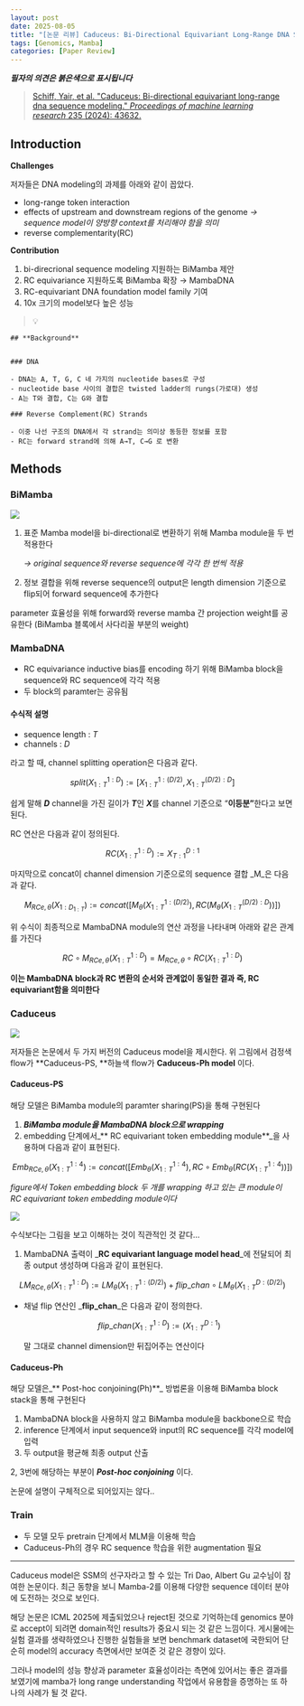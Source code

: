 ```yaml
---
layout: post
date: 2025-08-05
title: "[논문 리뷰] Caduceus: Bi-Directional Equivariant Long-Range DNA Sequence Modeling"
tags: [Genomics, Mamba]
categories: [Paper Review]
---
```


<span class="notion-red">_**필자의 의견은 붉은색으로 표시됩니다**_</span>


> [Schiff, Yair, et al. "Caduceus: Bi-directional equivariant long-range dna sequence modeling." ](https://pmc.ncbi.nlm.nih.gov/articles/PMC12189541/)[_Proceedings of machine learning research_](https://pmc.ncbi.nlm.nih.gov/articles/PMC12189541/)[ 235 (2024): 43632.](https://pmc.ncbi.nlm.nih.gov/articles/PMC12189541/)



## Introduction


**Challenges**


저자들은 DNA modeling의 과제를 아래와 같이 꼽았다.

- long-range token interaction
- effects of upstream and downstream regions of the genome 
_→ sequence model이 양방향 context를 처리해야 함을 의미_
- reverse complementarity(RC)

**Contribution**

1. bi-direcrional sequence modeling 지원하는 BiMamba 제안
1. RC equivariance 지원하도록 BiMamba 확장 → MambaDNA
1. RC-equivariant DNA foundation model family 기여
1. 10x 크기의 model보다 높은 성능

> 💡 


	## **Background**


	### DNA

	- DNA는 A, T, G, C 네 가지의 nucleotide bases로 구성
	- nucleotide base 사이의 결합은 twisted ladder의 rungs(가로대) 생성
	- A는 T와 결합, C는 G와 결합

	### Reverse Complement(RC) Strands

	- 이중 나선 구조의 DNA에서 각 strand는 의미상 동등한 정보를 포함
	- RC는 forward strand에 의해 A→T, C→G 로 변환


## Methods



### BiMamba


![](https://prod-files-secure.s3.us-west-2.amazonaws.com/542b861c-36a8-4051-84e5-8804b6728dba/2c247d59-7815-4980-99f0-8f0d21f445a7/image.png?X-Amz-Algorithm=AWS4-HMAC-SHA256&X-Amz-Content-Sha256=UNSIGNED-PAYLOAD&X-Amz-Credential=ASIAZI2LB4664PBCXWLU%2F20250825%2Fus-west-2%2Fs3%2Faws4_request&X-Amz-Date=20250825T100054Z&X-Amz-Expires=3600&X-Amz-Security-Token=IQoJb3JpZ2luX2VjEAEaCXVzLXdlc3QtMiJHMEUCIQCbPAtpeDuwrxL%2FT0YMCkDtunRNugVN1bYN%2BBc6V4Nt2gIgbesgahNFmQK9w%2Fw8TxktoQjkx7fKyUC%2F6euPyE7ci30q%2FwMIWhAAGgw2Mzc0MjMxODM4MDUiDD1%2BwUVfg%2BWryS74ayrcAwBDKsnbEeFPgQ461aqm03CbsEDMOJaImyKk02o4zTf%2FDPJ3CfBTYyjuFTR%2FzcxqY9ftdcBtZ47mTBi55zrbJqnHwQatKFfLNGm8lsanwKr%2B8GVyIzi6ESxtaAKTHuesfE%2Fq%2Fn8IE6uy%2FOwBs%2F8HHVnVddAXlCtYQP37GqhrnE3NmarV4BmfZLAAQfwdo8Oh0FVzvLlrcT55rLrAbovBzMaiFkoov0p9bLHGPMxo20bMbcpY8u4YsWO8TGQTqwbjW6YjQvC%2Ff4dxZOnIAUIJpbMpz2Lwo7giJExGgdxeyguUXsTaJEpeVM0pkXv%2BuLq3Jo4Hvg8cQRSmWOc%2BRG%2BuFsdBie7MPBCXsmEJ0IfFmGQb%2BhSPwdy1Wzi1uq0OTDXdn5vOiWpL%2B8aQpeGCmX2HW5fTwSd8p2NMFPpNszXmYu4xTb5FFPzaA9sjxrqcgYmOStFSuREkkIs%2FAdWwj%2F2TpmD6ksBoJbHEALp5X63QuiHdz%2Fv5K%2F%2BXj4QBDUGKvkHjgaXY%2FYMpT5bLJGiCRd7vB1I6XuP%2B4VHkVvWzjoXuSRch6NKcS0extggqnymtpZZpU713pidZuBi6rKIx3EC%2F5b1n6jzU6sFJS7HJdiwzP2bk5Ek4mAbp50tft5kzMNS%2FsMUGOqUBidPfuMOxZ2lBYSoOoSky3Ph5EZ2op90DNxoo%2FR5a8zKTPsVe4TTCJw%2Ffr88Qc4AN7Oq5OUkGQ7Xm%2FydFGfxL05lX5gAXXKTn7Lg9VBPICBeQ9dTaFgLX3ohBCAsjeCo2lGSW60WHhNAfvJdmPvXJRgiOAxMnaoAJYg%2FsvTe6H5CIhF6r6qijAXNyD8dDNF1TECjP3%2FPU6oxtf8LSFkl0F4zSEFTU&X-Amz-Signature=ff3a41ba31f2e115a33121824f224654a409d4d0dcd4de798cbf06b544843982&X-Amz-SignedHeaders=host&x-amz-checksum-mode=ENABLED&x-id=GetObject)

1. 표준 Mamba model을 bi-directional로 변환하기 위해 Mamba module을 두 번 적용한다

	_→ original sequence와 reverse sequence에 각각 한 번씩 적용_

1. 정보 결합을 위해 reverse sequence의 output은 length dimension 기준으로 flip되어 forward sequence에 추가한다

parameter 효율성을 위해 forward와 reverse mamba 간 projection weight를 공유한다 (BiMamba 블록에서 사다리꼴 부분의 weight)



### MambaDNA

- RC equivariance inductive bias를 encoding 하기 위해 BiMamba block을 sequence와 RC sequence에 각각 적용
- 두 block의 paramter는 공유됨


#### 수식적 설명

- sequence length : _T_
- channels : _D_

라고 할 때,  channel splitting operation은 다음과 같다.


$$
split(X^{1:D}_{1:T}):=[X^{1:(D/2)}_{1:T},X^{(D/2):D}_{1:T}]
$$


<span class="notion-red">쉽게 말해 </span><span class="notion-red">_**D**_</span><span class="notion-red"> channel을 가진 길이가 </span><span class="notion-red">_**T**_</span><span class="notion-red">인 </span><span class="notion-red">_**X**_</span><span class="notion-red">를 channel 기준으로 “</span><span class="notion-red">**이등분”**</span><span class="notion-red">한다고 보면 된다.</span>


RC 연산은 다음과 같이 정의된다.


$$
RC(X^{1:D}_{1:T}):=X^{D:1}_{T:1}
$$


마지막으로 concat이 channel dimension 기준으로의 sequence 결합 _M_은 다음과 같다.


$$
M_{RCe,\theta}(X_{1:D_{1:T}}):=concat([M_{\theta}(X^{1:(D/2)}_{1:T}),RC(M_{\theta}(X^{(D/2):D}_{1:T}))])
$$


위 수식이 최종적으로 MambaDNA module의 연산 과정을 나타내며 아래와 같은 관계를 가진다


$$
RC\circ M_{RCe,\theta}(X^{1:D}_{1:T}) = M_{RCe,\theta} \circ RC(X^{1:D}_{1:T})
$$


**이는 MambaDNA block과 RC 변환의 순서와 관계없이 동일한 결과 즉, RC equivariant함을 의미한다**



### Caduceus


![](https://prod-files-secure.s3.us-west-2.amazonaws.com/542b861c-36a8-4051-84e5-8804b6728dba/f94a60d7-8145-473b-aef9-7c68d3ec604a/image.png?X-Amz-Algorithm=AWS4-HMAC-SHA256&X-Amz-Content-Sha256=UNSIGNED-PAYLOAD&X-Amz-Credential=ASIAZI2LB4664PBCXWLU%2F20250825%2Fus-west-2%2Fs3%2Faws4_request&X-Amz-Date=20250825T100054Z&X-Amz-Expires=3600&X-Amz-Security-Token=IQoJb3JpZ2luX2VjEAEaCXVzLXdlc3QtMiJHMEUCIQCbPAtpeDuwrxL%2FT0YMCkDtunRNugVN1bYN%2BBc6V4Nt2gIgbesgahNFmQK9w%2Fw8TxktoQjkx7fKyUC%2F6euPyE7ci30q%2FwMIWhAAGgw2Mzc0MjMxODM4MDUiDD1%2BwUVfg%2BWryS74ayrcAwBDKsnbEeFPgQ461aqm03CbsEDMOJaImyKk02o4zTf%2FDPJ3CfBTYyjuFTR%2FzcxqY9ftdcBtZ47mTBi55zrbJqnHwQatKFfLNGm8lsanwKr%2B8GVyIzi6ESxtaAKTHuesfE%2Fq%2Fn8IE6uy%2FOwBs%2F8HHVnVddAXlCtYQP37GqhrnE3NmarV4BmfZLAAQfwdo8Oh0FVzvLlrcT55rLrAbovBzMaiFkoov0p9bLHGPMxo20bMbcpY8u4YsWO8TGQTqwbjW6YjQvC%2Ff4dxZOnIAUIJpbMpz2Lwo7giJExGgdxeyguUXsTaJEpeVM0pkXv%2BuLq3Jo4Hvg8cQRSmWOc%2BRG%2BuFsdBie7MPBCXsmEJ0IfFmGQb%2BhSPwdy1Wzi1uq0OTDXdn5vOiWpL%2B8aQpeGCmX2HW5fTwSd8p2NMFPpNszXmYu4xTb5FFPzaA9sjxrqcgYmOStFSuREkkIs%2FAdWwj%2F2TpmD6ksBoJbHEALp5X63QuiHdz%2Fv5K%2F%2BXj4QBDUGKvkHjgaXY%2FYMpT5bLJGiCRd7vB1I6XuP%2B4VHkVvWzjoXuSRch6NKcS0extggqnymtpZZpU713pidZuBi6rKIx3EC%2F5b1n6jzU6sFJS7HJdiwzP2bk5Ek4mAbp50tft5kzMNS%2FsMUGOqUBidPfuMOxZ2lBYSoOoSky3Ph5EZ2op90DNxoo%2FR5a8zKTPsVe4TTCJw%2Ffr88Qc4AN7Oq5OUkGQ7Xm%2FydFGfxL05lX5gAXXKTn7Lg9VBPICBeQ9dTaFgLX3ohBCAsjeCo2lGSW60WHhNAfvJdmPvXJRgiOAxMnaoAJYg%2FsvTe6H5CIhF6r6qijAXNyD8dDNF1TECjP3%2FPU6oxtf8LSFkl0F4zSEFTU&X-Amz-Signature=390e2b5ad1088dfe108bb1bb82e7b102a004a0da003fd4b92f02884f64364902&X-Amz-SignedHeaders=host&x-amz-checksum-mode=ENABLED&x-id=GetObject)


저자들은 논문에서 두 가지 버전의 Caduceus model을 제시한다. 위 그림에서 검정색 flow가 **Caduceus-PS, **하늘색 flow가 **Caduceus-Ph model** 이다.



#### Caduceus-PS


해당 모델은 BiMamba module의 paramter sharing(PS)을 통해 구현된다

1. _**BiMamba module을 MambaDNA block으로 wrapping**_
1. embedding 단계에서_** RC equivariant token embedding module**_을 사용하며 다음과 같이 표현된다.

$$
Emb_{RCe,\theta}(X^{1:4}_{1:T}):=concat([Emb_{\theta}(X^{1:4}_{1:T}),RC \circ Emb_{\theta}(RC(X^{1:4}_{1:T}))])
$$


_figure에서 Token embedding block 두 개를 wrapping 하고 있는 큰 module이 RC equivariant token embedding module이다_


![](https://prod-files-secure.s3.us-west-2.amazonaws.com/542b861c-36a8-4051-84e5-8804b6728dba/b175e4da-71eb-4e91-8c23-a06dabe673c9/image.png?X-Amz-Algorithm=AWS4-HMAC-SHA256&X-Amz-Content-Sha256=UNSIGNED-PAYLOAD&X-Amz-Credential=ASIAZI2LB4664PBCXWLU%2F20250825%2Fus-west-2%2Fs3%2Faws4_request&X-Amz-Date=20250825T100055Z&X-Amz-Expires=3600&X-Amz-Security-Token=IQoJb3JpZ2luX2VjEAEaCXVzLXdlc3QtMiJHMEUCIQCbPAtpeDuwrxL%2FT0YMCkDtunRNugVN1bYN%2BBc6V4Nt2gIgbesgahNFmQK9w%2Fw8TxktoQjkx7fKyUC%2F6euPyE7ci30q%2FwMIWhAAGgw2Mzc0MjMxODM4MDUiDD1%2BwUVfg%2BWryS74ayrcAwBDKsnbEeFPgQ461aqm03CbsEDMOJaImyKk02o4zTf%2FDPJ3CfBTYyjuFTR%2FzcxqY9ftdcBtZ47mTBi55zrbJqnHwQatKFfLNGm8lsanwKr%2B8GVyIzi6ESxtaAKTHuesfE%2Fq%2Fn8IE6uy%2FOwBs%2F8HHVnVddAXlCtYQP37GqhrnE3NmarV4BmfZLAAQfwdo8Oh0FVzvLlrcT55rLrAbovBzMaiFkoov0p9bLHGPMxo20bMbcpY8u4YsWO8TGQTqwbjW6YjQvC%2Ff4dxZOnIAUIJpbMpz2Lwo7giJExGgdxeyguUXsTaJEpeVM0pkXv%2BuLq3Jo4Hvg8cQRSmWOc%2BRG%2BuFsdBie7MPBCXsmEJ0IfFmGQb%2BhSPwdy1Wzi1uq0OTDXdn5vOiWpL%2B8aQpeGCmX2HW5fTwSd8p2NMFPpNszXmYu4xTb5FFPzaA9sjxrqcgYmOStFSuREkkIs%2FAdWwj%2F2TpmD6ksBoJbHEALp5X63QuiHdz%2Fv5K%2F%2BXj4QBDUGKvkHjgaXY%2FYMpT5bLJGiCRd7vB1I6XuP%2B4VHkVvWzjoXuSRch6NKcS0extggqnymtpZZpU713pidZuBi6rKIx3EC%2F5b1n6jzU6sFJS7HJdiwzP2bk5Ek4mAbp50tft5kzMNS%2FsMUGOqUBidPfuMOxZ2lBYSoOoSky3Ph5EZ2op90DNxoo%2FR5a8zKTPsVe4TTCJw%2Ffr88Qc4AN7Oq5OUkGQ7Xm%2FydFGfxL05lX5gAXXKTn7Lg9VBPICBeQ9dTaFgLX3ohBCAsjeCo2lGSW60WHhNAfvJdmPvXJRgiOAxMnaoAJYg%2FsvTe6H5CIhF6r6qijAXNyD8dDNF1TECjP3%2FPU6oxtf8LSFkl0F4zSEFTU&X-Amz-Signature=4baab87e5a70ed29799a8acf7aec005fe6300ebd4ee5c5aee7cf52d4cb5104f0&X-Amz-SignedHeaders=host&x-amz-checksum-mode=ENABLED&x-id=GetObject)


<span class="notion-red">수식보다는 그림을 보고 이해하는 것이 직관적인 것 같다…</span>

1. MambaDNA 출력이 _**RC equivariant language model head**_에 전달되어 최종 output 생성하며 다음과 같이 표현된다.

$$
LM_{RCe,\theta}(X^{1:D}_{1:T}):= LM_{\theta}(X^{1:(D/2)}_{1:T})+flip\_chan\circ LM_{\theta}(X^{D:(D/2)}_{1:T})
$$

- 채널 flip 연산인 _**flip\_chan**_은 다음과 같이 정의한다.

	$$
	flip\_chan(X^{1:D}_{1:T}):=(X^{D:1}_{1:T})
	$$


	말 그대로 channel dimension만 뒤집어주는 연산이다



#### Caduceus-Ph


해당 모델은_** Post-hoc conjoining(Ph)**_ 방법론을 이용해 BiMamba block stack을 통해 구현된다

1. MambaDNA block을 사용하지 않고 BiMamba module을 backbone으로 학습
1. inference 단계에서 input sequence와 input의 RC sequence를 각각 model에 입력
1. 두 output을 평균해 최종 output 산출

2, 3번에 해당하는 부분이 _**Post-hoc conjoining**_ 이다.


<span class="notion-red">논문에 설명이 구체적으로 되어있지는 않다..</span>



### Train

- 두 모델 모두 pretrain 단계에서 MLM을 이용해 학습
- Caduceus-Ph의 경우 RC sequence 학습을 위한 augmentation 필요

---


<span class="notion-red">Caduceus model은 SSM의 선구자라고 할 수 있는 Tri Dao, Albert Gu 교수님이 참여한 논문이다. 최근 동향을 보니 Mamba-2를 이용해 다양한 sequence 데이터 분야에 도전하는 것으로 보인다.</span>


<span class="notion-red">해당 논문은 ICML 2025에 제출되었으나 reject된 것으로 기억하는데 genomics 분야로 accept이 되려면 domain적인 results가 중요시 되는 것 같은 느낌이다. 게시물에는 실험 결과를 생략하였으나 진행한 실험들을 보면 benchmark dataset에 국한되어 단순히 model의 accuracy 측면에서만 보여준 것 같은 경향이 있다.</span>


<span class="notion-red">그러나 model의 성능 향상과 parameter 효율성이라는 측면에 있어서는 좋은 결과를 보였기에 mamba가 long range understanding 작업에서 유용함을 증명하는 또 하나의 사례가 될 것 같다.</span>

